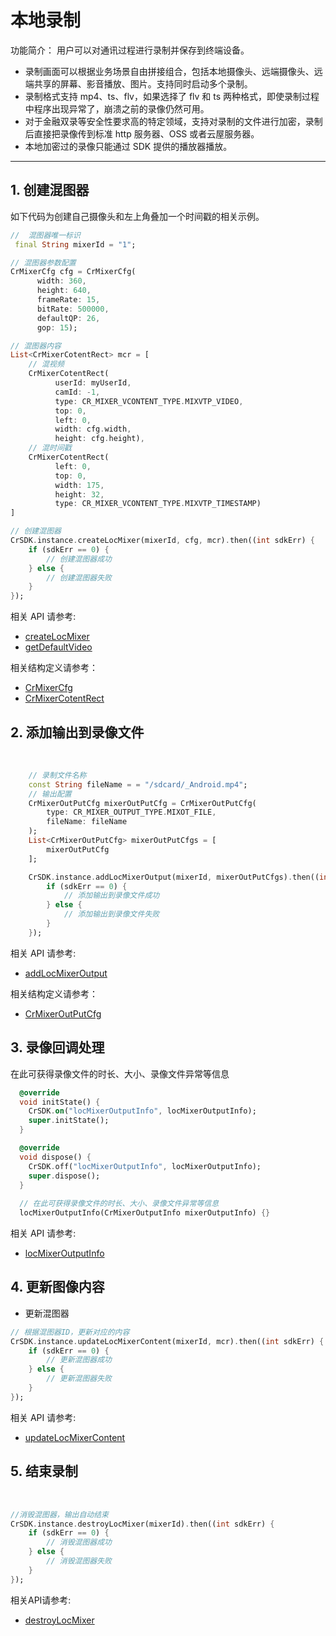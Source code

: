 # 本地录制

功能简介：
用户可以对通讯过程进行录制并保存到终端设备。

- 录制画面可以根据业务场景自由拼接组合，包括本地摄像头、远端摄像头、远端共享的屏幕、影音播放、图片。支持同时启动多个录制。
- 录制格式支持 mp4、ts、flv，如果选择了 flv 和 ts 两种格式，即使录制过程中程序出现异常了，崩溃之前的录像仍然可用。
- 对于金融双录等安全性要求高的特定领域，支持对录制的文件进行加密，录制后直接把录像传到标准 http 服务器、OSS 或者云屋服务器。
- 本地加密过的录像只能通过 SDK 提供的播放器播放。

---

<!-- <p>本地录制使用流程如下：</p>

1.  [创建混图器](#CreateMixer)
1.  [添加输出到录像文件](#SetOutput)
1.  [录像回调处理](#RecordingEvent)
1.  [更新图像内容](#UpdateVideoContent)
1.  [结束录制](#RecordingEnd) -->

<h2 id=CreateMixer>1. 创建混图器</h2>

如下代码为创建自己摄像头和左上角叠加一个时间戳的相关示例。

```dart
// 	混图器唯一标识
 final String mixerId = "1";

// 混图器参数配置
CrMixerCfg cfg = CrMixerCfg(
      width: 360,
      height: 640,
      frameRate: 15,
      bitRate: 500000,
      defaultQP: 26,
      gop: 15);

// 混图器内容
List<CrMixerCotentRect> mcr = [
    // 混视频
    CrMixerCotentRect(
          userId: myUserId,
          camId: -1,
          type: CR_MIXER_VCONTENT_TYPE.MIXVTP_VIDEO,
          top: 0,
          left: 0,
          width: cfg.width,
          height: cfg.height),
    // 混时间戳
    CrMixerCotentRect(
          left: 0,
          top: 0,
          width: 175,
          height: 32,
          type: CR_MIXER_VCONTENT_TYPE.MIXVTP_TIMESTAMP)
]

// 创建混图器
CrSDK.instance.createLocMixer(mixerId, cfg, mcr).then((int sdkErr) {
    if (sdkErr == 0) {
        // 创建混图器成功
    } else {
        // 创建混图器失败
    }
});
```

相关 API 请参考:

- [createLocMixer](API.md#createLocMixer)
- [getDefaultVideo](API.md#getDefaultVideo)

相关结构定义请参考：

- [CrMixerCfg](TypeDefinitions.md#CrMixerCfg)
- [CrMixerCotentRect](TypeDefinitions.md#CrMixerCotentRect)

<h2 id=SetOutput>2. 添加输出到录像文件</h2>
</br>

```dart
    // 录制文件名称
    const String fileName = = "/sdcard/_Android.mp4";
    // 输出配置
    CrMixerOutPutCfg mixerOutPutCfg = CrMixerOutPutCfg(
        type: CR_MIXER_OUTPUT_TYPE.MIXOT_FILE,
        fileName: fileName
    );
    List<CrMixerOutPutCfg> mixerOutPutCfgs = [
        mixerOutPutCfg
    ];

    CrSDK.instance.addLocMixerOutput(mixerId, mixerOutPutCfgs).then((int sdkErr) {
        if (sdkErr == 0) {
            // 添加输出到录像文件成功
        } else {
            // 添加输出到录像文件失败
        }
    });
```

相关 API 请参考:

- [addLocMixerOutput](API.md#addLocMixerOutput)

相关结构定义请参考：

- [CrMixerOutPutCfg](TypeDefinitions.md#CrMixerOutPutCfg)

<h2 id=RecordingEvent>3. 录像回调处理</h2>

在此可获得录像文件的时长、大小、录像文件异常等信息

```dart
  @override
  void initState() {
    CrSDK.on("locMixerOutputInfo", locMixerOutputInfo);
    super.initState();
  }

  @override
  void dispose() {
    CrSDK.off("locMixerOutputInfo", locMixerOutputInfo);
    super.dispose();
  }
  
  // 在此可获得录像文件的时长、大小、录像文件异常等信息
  locMixerOutputInfo(CrMixerOutputInfo mixerOutputInfo) {}
```

相关 API 请参考:

- [locMixerOutputInfo](API.md#locMixerOutputInfo)


<h2 id=UpdateVideoContent>4. 更新图像内容</h2>

+ 更新混图器

```dart
// 根据混图器ID，更新对应的内容
CrSDK.instance.updateLocMixerContent(mixerId, mcr).then((int sdkErr) {
    if (sdkErr == 0) {
        // 更新混图器成功
    } else {
        // 更新混图器失败
    }
});
```

相关 API 请参考:

- [updateLocMixerContent](API.md#updateLocMixerContent)

<h2 id=RecordingEnd>5. 结束录制</h2>
</br>

```  dart
//消毁混图器，输出自动结束
CrSDK.instance.destroyLocMixer(mixerId).then((int sdkErr) {
    if (sdkErr == 0) {
        // 消毁混图器成功
    } else {
        // 消毁混图器失败
    }
});
```

相关API请参考:

+ [destroyLocMixer](API.md#destroyLocMixer)